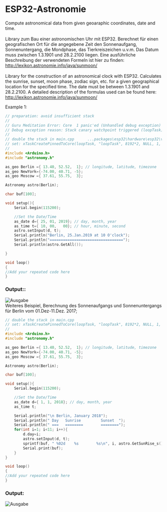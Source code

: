 # ESP32-Astronomie
Compute astronomical data from given geoaraphic coordinates, date and time.<br>
<br>
Library zum Bau einer astronomischen Uhr mit ESP32. Berechnet für einen geografischen Ort für die angegebene Zeit den Sonnenaufgang, Sonnenuntergang, die Mondphase, das Tierkreiszeichen u.v.m.
Das Datum muss zwischen 1.3.1901 und 28.2.2100 liegen. Eine ausführliche Beschreibung der verwendeten Formeln ist hier zu finden: http://lexikon.astronomie.info/java/sunmoon/ <br>
<br>
Library for the construction of an astronomical clock with ESP32. Calculates the sunrise, sunset, moon phase, zodiac sign, etc. for a given geographical location for the specified time. The date must be between 1.3.1901 and 28.2.2100. A detailed description of the formulas used can be found here: http://lexikon.astronomie.info/java/sunmoon/ <br>


Example 1: 

````c++
// preparation: avoid insufficient stack
//
// Guru Meditation Error: Core  1 panic'ed (Unhandled debug exception)
// Debug exception reason: Stack canary watchpoint triggered (loopTask)
//
// double the stack in main.cpp      ...packages\esp32\hardware\esp32\version\cores\esp32\main.cpp
// set: xTaskCreatePinnedToCore(loopTask, "loopTask", 8192*2, NULL, 1, &loopTaskHandle, ARDUINO_RUNNING_CORE);
//
#include <Arduino.h>
#include "astronomy.h"

as_geo Berlin ={ 13.40, 52.52,  1}; // longitude, latitude, timezone
as_geo NewYork={-74.00, 40.71, -5};
as_geo Moscow ={ 37.61, 55.75,  3};

Astronomy astro(Berlin);

char buf[100];

void setup(){
    Serial.begin(115200);

    //Set the Date/Time
    as_date d={ 25, 01, 2019}; // day, month, year
    as_time t={ 10, 00,   00}; // hour, minute, second
    astro.setInput(d, t);
    Serial.println("Berlin, 25.Jan.2019 at 10 O'clock");
    Serial.println("=================================");
    Serial.println(astro.GetAll());

}

void loop()
{
//Add your repeated code here
}
````
### Output:: <br>
![Ausgabe](https://github.com/schreibfaul1/ESP32-Astronomie/blob/master/examples/astro2.jpg)
 <br>
Weiteres Beispiel, Berechnung des Sonnenaufgangs und Sonnenuntergangs für Berlin vom 01.Dez-11.Dez. 2017;
````c++
// double the stack in main.cpp
// set: xTaskCreatePinnedToCore(loopTask, "loopTask", 8192*2, NULL, 1, &loopTaskHandle, ARDUINO_RUNNING_CORE);
//
#include <Arduino.h>
#include "astronomy.h"

as_geo Berlin ={ 13.40, 52.52,  1}; // longitude, latitude, timezone
as_geo NewYork={-74.00, 40.71, -5};
as_geo Moscow ={ 37.61, 55.75,  3};

Astronomy astro(Berlin);

char buf[100];

void setup(){
    Serial.begin(115200);

    //Set the Date/Time
    as_date d={ 1, 1, 2018}; // day, month, year
    as_time t;

    Serial.println("\n Berlin, January 2018");
    Serial.println(" Day   Sunrise         Sunset  ");
    Serial.println(" ===   ========        ========");
    for(int i=1; i<11; i++){
        d.day=i;
        astro.setInput(d, t);
        sprintf(buf, " %02d    %s        %s\n", i, astro.GetSunRise_s().c_str(), astro.GetSunSet_s().c_str());
        Serial.print(buf);
    }
}

void loop()
{
//Add your repeated code here
}

````
### Output: <br>
![Ausgabe](https://github.com/schreibfaul1/ESP32-Astronomie/blob/master/examples/astro1.jpg)
<br>



